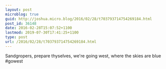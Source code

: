 ```yaml
---
layout: post
microblog: true
guid: http://joshua.micro.blog/2016/02/28/t703793714754269184.html
post_id: 36148
date: 2016-02-28T15:07:52+1100
lastmod: 2019-07-30T17:41:25+1100
type: post
url: /2016/02/28/t703793714754269184.html
---
```

Sandgropers, prepare thyselves, we're going west, where the skies are blue #gowest

